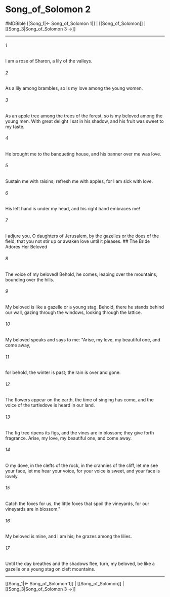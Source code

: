 # Song_of_Solomon 2
#MDBible
[[Song_1|← Song_of_Solomon 1]] | [[Song_of_Solomon]] | [[Song_3|Song_of_Solomon 3 →]]

***

###### 1 

I am a rose of Sharon, a lily of the valleys. 

###### 2 

As a lily among brambles, so is my love among the young women. 

###### 3 

As an apple tree among the trees of the forest, so is my beloved among the young men. With great delight I sat in his shadow, and his fruit was sweet to my taste. 

###### 4 

He brought me to the banqueting house, and his banner over me was love. 

###### 5 

Sustain me with raisins; refresh me with apples, for I am sick with love. 

###### 6 

His left hand is under my head, and his right hand embraces me! 

###### 7 

I adjure you, O daughters of Jerusalem, by the gazelles or the does of the field, that you not stir up or awaken love until it pleases. ## The Bride Adores Her Beloved 

###### 8 

The voice of my beloved! Behold, he comes, leaping over the mountains, bounding over the hills. 

###### 9 

My beloved is like a gazelle or a young stag. Behold, there he stands behind our wall, gazing through the windows, looking through the lattice. 

###### 10 

My beloved speaks and says to me: "Arise, my love, my beautiful one, and come away, 

###### 11 

for behold, the winter is past; the rain is over and gone. 

###### 12 

The flowers appear on the earth, the time of singing has come, and the voice of the turtledove is heard in our land. 

###### 13 

The fig tree ripens its figs, and the vines are in blossom; they give forth fragrance. Arise, my love, my beautiful one, and come away. 

###### 14 

O my dove, in the clefts of the rock, in the crannies of the cliff, let me see your face, let me hear your voice, for your voice is sweet, and your face is lovely. 

###### 15 

Catch the foxes for us, the little foxes that spoil the vineyards, for our vineyards are in blossom." 

###### 16 

My beloved is mine, and I am his; he grazes among the lilies. 

###### 17 

Until the day breathes and the shadows flee, turn, my beloved, be like a gazelle or a young stag on cleft mountains. 

***

[[Song_1|← Song_of_Solomon 1]] | [[Song_of_Solomon]] | [[Song_3|Song_of_Solomon 3 →]]
